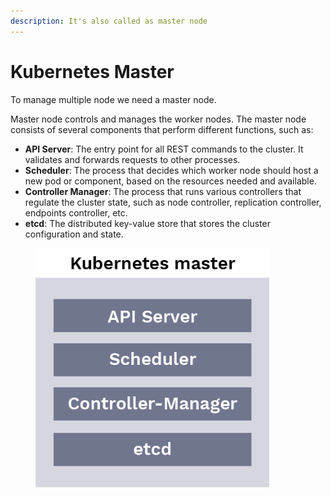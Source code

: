 ```yaml
---
description: It's also called as master node
---
```


# Kubernetes Master

To manage multiple node we need a master node.

Master node controls and manages the worker nodes. The master node consists of several components that perform different functions, such as:

* **API Server**: The entry point for all REST commands to the cluster. It validates and forwards requests to other processes.
* **Scheduler**: The process that decides which worker node should host a new pod or component, based on the resources needed and available.
* **Controller Manager**: The process that runs various controllers that regulate the cluster state, such as node controller, replication controller, endpoints controller, etc.
* **etcd**: The distributed key-value store that stores the cluster configuration and state.

<figure><img src="../../.gitbook/assets/image (57).png" alt=""><figcaption></figcaption></figure>

